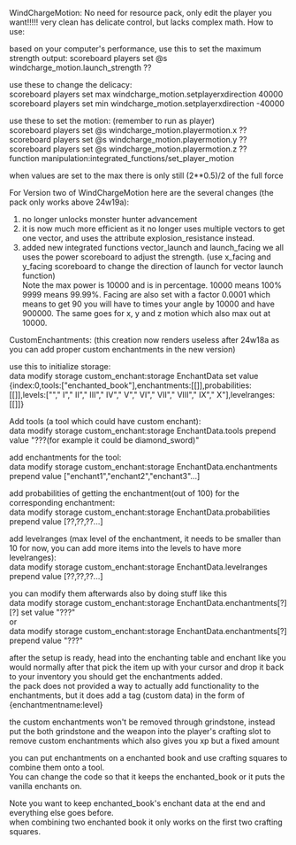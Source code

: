 WindChargeMotion: 
No need for resource pack, only edit the player you want!!!!! very clean has delicate control, but lacks complex math. How to use: 

based on your computer's performance, use this to set the maximum strength output:
scoreboard players set @s windcharge_motion.launch_strength ?? 

use these to change the delicacy:   
scoreboard players set max windcharge_motion.setplayerxdirection 40000       
scoreboard players set min windcharge_motion.setplayerxdirection -40000      



use these to set the motion: (remember to run as player)       
scoreboard players set @s windcharge_motion.playermotion.x ??        
scoreboard players set @s windcharge_motion.playermotion.y ??      
scoreboard players set @s windcharge_motion.playermotion.z ??      
function manipulation:integrated_functions/set_player_motion

when values are set to the max there is only still (2**0.5)/2 of the full force

For Version two of WindChargeMotion here are the several changes (the pack only works above 24w19a):   
1. no longer unlocks monster hunter advancement   
2. it is now much more efficient as it no longer uses multiple vectors to get one vector, and uses the attribute explosion_resistance instead.   
3. added new integrated functions vector_launch and launch_facing we all uses the power scoreboard to adjust the strength. (use x_facing and y_facing scoreboard to change the direction of launch for vector launch function)    
Note the max power is 10000 and is in percentage. 10000 means 100% 9999 means 99.99%. Facing are also set with a factor 0.0001 which means to get 90 you will have to times your angle by 10000 and have 900000. The same goes for x, y and z motion which also max out at 10000.   


CustomEnchantments: (this creation now renders useless after 24w18a as you can add proper custom enchantments in the new version)

use this to initialize storage:    
data modify storage custom_enchant:storage EnchantData set value {index:0,tools:["enchanted_book"],enchantments:[[]],probabilities:[[]],levels:[""," I"," II"," III"," IV"," V"," VI","  VII"," VIII"," IX"," X"],levelranges:[[]]} 

Add tools (a tool which could have custom enchant):    
data modify storage custom_enchant:storage EnchantData.tools prepend value "???(for example it could be diamond_sword)"

add enchantments for the tool:    
data modify storage custom_enchant:storage EnchantData.enchantments prepend value ["enchant1","enchant2","enchant3"...]

add probabilities of getting the enchantment(out of 100) for the corresponding enchantment:    
data modify storage custom_enchant:storage EnchantData.probabilities prepend value [??,??,??...]

add levelranges (max level of the enchantment, it needs to be smaller than 10 for now, you can add more items into the levels to have more levelranges):     
data modify storage custom_enchant:storage EnchantData.levelranges prepend value [??,??,??...]

you can modify them afterwards also by doing stuff like this     
data modify storage custom_enchant:storage EnchantData.enchantments[?][?] set value "???"    
or     
data modify storage custom_enchant:storage EnchantData.enchantments[?] prepend value "???"    


after the setup is ready, head into the enchanting table and enchant like you would normally after that pick the item up with your cursor and drop it back to your inventory you should get the enchantments added.  
the pack does not provided a way to actually add functionality to the enchantments, but it does add a tag (custom data) in the form of {enchantmentname:level}

the custom enchantments won't be removed through grindstone, instead put the both grindstone and the weapon into the player's crafting slot to remove custom enchantments which also gives you xp but a fixed amount    

you can put enchantments on a enchanted book and use crafting squares to combine them onto a tool.    
You can change the code so that it keeps the enchanted_book or it puts the vanilla enchants on.

Note you want to keep enchanted_book's enchant data at the end and everything else goes before.    
when combining two enchanted book it only works on the first two crafting squares.    
